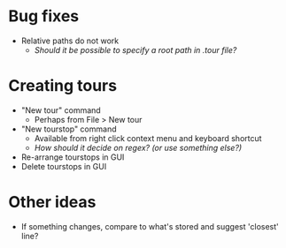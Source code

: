 Bug fixes
=========
- Relative paths do not work
    - *Should it be possible to specify a root path in .tour file?*

Creating tours
==============
- "New tour" command
    - Perhaps from File > New tour
- "New tourstop" command
    - Available from right click context menu and keyboard shortcut
    - *How should it decide on regex? (or use something else?)*
- Re-arrange tourstops in GUI
- Delete tourstops in GUI

Other ideas
===========
- If something changes, compare to what's stored and suggest 'closest' line?